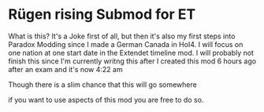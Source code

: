 # Rügen rising Submod for ET
What is this?
It's a Joke first of all, but then it's also my first steps into Paradox Modding since I made a German Canada in HoI4.
I will focus on one nation at one start date in the Extendet timeline mod. I will probably not finish this since I'm currently writng this after I created this mod 6 hours ago after an exam and it's now 4:22 am

Though there is a slim chance that this will go somewhere

if you want to use aspects of this mod you are free to do so.
